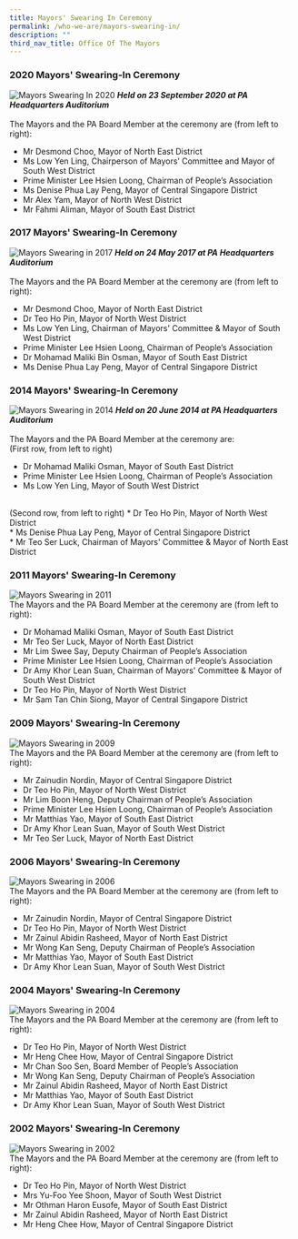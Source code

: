 ```yaml
---
title: Mayors' Swearing In Ceremony
permalink: /who-we-are/mayors-swearing-in/
description: ""
third_nav_title: Office Of The Mayors
---
```

### 2020 Mayors' Swearing-In Ceremony
![Mayors Swearing In 2020](/images/Mayors%20Swearing%20In/2020-Mayors-Swearing-In-Ceremony.jpg)
<strong>*Held on 23 September 2020 at PA Headquarters Auditorium*</strong><br>
<Br>The Mayors and the PA Board Member at the ceremony are (from left to right):

* Mr Desmond Choo, Mayor of North East District<Br>
* Ms Low Yen Ling, Chairperson of Mayors’ Committee and Mayor of South West District<br>
* Prime Minister Lee Hsien Loong, Chairman of People’s Association<br>
* Ms Denise Phua Lay Peng, Mayor of Central Singapore District<Br>
* Mr Alex Yam, Mayor of North West District<br>
* Mr Fahmi Aliman, Mayor of South East District

### 2017 Mayors' Swearing-In Ceremony
![Mayors Swearing in 2017](/images/Mayors%20Swearing%20In/2017-mayors-swearing-in.jpg)
<strong>*Held on 24 May 2017 at PA Headquarters Auditorium*</strong><br>
<Br>The Mayors and the PA Board Member at the ceremony are (from left to right):

* Mr Desmond Choo, Mayor of North East District<Br>
* Dr Teo Ho Pin, Mayor of North West District<br>
* Ms Low Yen Ling, Chairman of Mayors' Committee & Mayor of South West District<br>
* Prime Minister Lee Hsien Loong, Chairman of People’s Association<Br>
* Dr Mohamad Maliki Bin Osman, Mayor of South East District<br>
* Ms Denise Phua Lay Peng, Mayor of Central Singapore District

### 2014 Mayors' Swearing-In Ceremony
![Mayors Swearing in 2014](/images/Mayors%20Swearing%20In/2014-mayors-swearing.jpg)
<strong>*Held on 20 June 2014 at PA Headquarters Auditorium*</strong><br>
<Br>The Mayors and the PA Board Member at the ceremony are:<br>
(First row, from left to right)
* Dr Mohamad Maliki Osman, Mayor of South East District<Br>
* Prime Minister Lee Hsien Loong, Chairman of People’s Association<br>
* Ms Low Yen Ling, Mayor of South West District<br>
<Br>
(Second row, from left to right)
* Dr Teo Ho Pin, Mayor of North West District<Br>
* Ms Denise Phua Lay Peng, Mayor of Central Singapore District<br>
* Mr Teo Ser Luck, Chairman of Mayors' Committee & Mayor of North East District

### 2011 Mayors' Swearing-In Ceremony
![Mayors Swearing in 2011](/images/Mayors%20Swearing%20In/2011-mayors-swearing-in.jpg)
<Br>The Mayors and the PA Board Member at the ceremony are (from left to right):
* Dr Mohamad Maliki Osman, Mayor of South East District<Br>
* Mr Teo Ser Luck, Mayor of North East District
* Mr Lim Swee Say, Deputy Chairman of People’s Association<Br>
* Prime Minister Lee Hsien Loong, Chairman of People’s Association<Br>
* Dr Amy Khor Lean Suan, Chairman of Mayors' Committee & Mayor of South West District<br>
* Dr Teo Ho Pin, Mayor of North West District
* Mr Sam Tan Chin Siong, Mayor of Central Singapore District

### 2009 Mayors' Swearing-In Ceremony
![Mayors Swearing in 2009](/images/Mayors%20Swearing%20In/2009-mayors-swearing-in.jpg)
<Br>The Mayors and the PA Board Member at the ceremony are (from left to right):
* Mr Zainudin Nordin, Mayor of Central Singapore District<Br>
* Dr Teo Ho Pin, Mayor of North West District
* Mr Lim Boon Heng, Deputy Chairman of People’s Association<Br>
* Prime Minister Lee Hsien Loong, Chairman of People’s Association<Br>
* Mr Matthias Yao, Mayor of South East District<br>
* Dr Amy Khor Lean Suan, Mayor of South West District
* Mr Teo Ser Luck, Mayor of North East District

### 2006 Mayors' Swearing-In Ceremony
![Mayors Swearing in 2006](/images/Mayors%20Swearing%20In/2006-mayors-swearing-in.jpg)
<Br>The Mayors and the PA Board Member at the ceremony are (from left to right):
* Mr Zainudin Nordin, Mayor of Central Singapore District<Br>
* Dr Teo Ho Pin, Mayor of North West District
* Mr Zainul Abidin Rasheed, Mayor of North East District<Br>
* Mr Wong Kan Seng, Deputy Chairman of People’s Association<Br>
* Mr Matthias Yao, Mayor of South East District<br>
* Dr Amy Khor Lean Suan, Mayor of South West District

### 2004 Mayors' Swearing-In Ceremony
![Mayors Swearing in 2004](/images/Mayors%20Swearing%20In/2004-mayors-swearing-in.jpg)
<Br>The Mayors and the PA Board Member at the ceremony are (from left to right):
* Dr Teo Ho Pin, Mayor of North West District<Br>
* Mr Heng Chee How, Mayor of Central Singapore District
* Mr Chan Soo Sen, Board Member of People’s Association<Br>
* Mr Wong Kan Seng, Deputy Chairman of People’s Association<Br>
* Mr Zainul Abidin Rasheed, Mayor of North East District<br>
* Mr Matthias Yao, Mayor of South East District
* Dr Amy Khor Lean Suan, Mayor of South West District

### 2002 Mayors' Swearing-In Ceremony
![Mayors Swearing in 2002](/images/Mayors%20Swearing%20In/2002-mayors-swearing-in.jpg)
<Br>The Mayors and the PA Board Member at the ceremony are (from left to right):
* Dr Teo Ho Pin, Mayor of North West District<Br>
* Mrs Yu-Foo Yee Shoon, Mayor of South West District
* Mr Othman Haron Eusofe, Mayor of South East District<Br>
* Mr Zainul Abidin Rasheed, Mayor of North East District<Br>
* Mr Heng Chee How, Mayor of Central Singapore District<br>